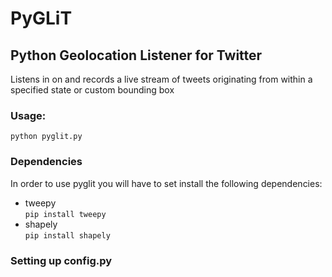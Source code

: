 # PyGLiT  
## Python Geolocation Listener for Twitter  
Listens in on and records a live stream of tweets originating from within a specified state or custom bounding box

### Usage:  
```python pyglit.py```

### Dependencies
In order to use pyglit you will have to set install the following dependencies:  
* tweepy  
  ```pip install tweepy```  
* shapely  
  ```pip install shapely```

### Setting up config.py



